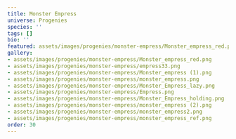 ```yaml
---
title: Monster Empress
universe: Progenies
species: ''
tags: []
bio: ''
featured: assets/images/progenies/monster-empress/Monster_empress_red.png
gallery:
- assets/images/progenies/monster-empress/Monster_empress_red.png
- assets/images/progenies/monster-empress/empress33.png
- assets/images/progenies/monster-empress/Monster_empress (1).png
- assets/images/progenies/monster-empress/monster_empress.png
- assets/images/progenies/monster-empress/Monster_Empress_lazy.png
- assets/images/progenies/monster-empress/Empress.png
- assets/images/progenies/monster-empress/Monster_Empress_holding.png
- assets/images/progenies/monster-empress/monster_empress (2).png
- assets/images/progenies/monster-empress/monster_empress2.png
- assets/images/progenies/monster-empress/monster_empress_ref.png
order: 30
---
```

